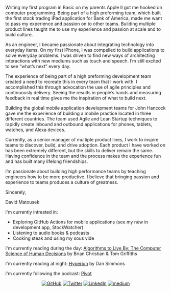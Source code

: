 Writing my first program in Basic on my parents Apple II got me hooked on computer programming. Being part of a high preforming team, which built the first stock trading iPad application for Bank of America, made me want to pass my experience and passion on to other teams.  Building multiple product lines taught me to use my experience and passion at scale and to build culture.

As an engineer, I became passionate about integrating technology into everyday items. On my first iPhone, I was compelled to build applications to solve everyday problems.  I was driven to find new ways of architecting interactions with new mediums such as touch and speech.  I’m still excited to see “what’s next” every day.

The experience of being part of a high preforming development team created a need to recreate this in every team that I work with.  I accomplished this through advocation the use of agile principles and continuously delivery.  Seeing the results in people’s hands and measuring feedback in real time gives me the inspiration of what to build next.

Building the global mobile application development teams for John Hancock gave me the experience of building a mobile practice located in three different countries.  The team used Agile and Lean Startup techniques to rapidly create inbound and outbound applications for phones, tablets, watches, and Alexa devices.

Currently, as a senior manager of multiple product lines, I work to inspire teams to discover, build, and drive adoption. Each product I have worked on has been extremely different, but the skills to deliver remain the same.  Having confidence in the team and the process makes the experience fun and has built many lifelong friendships.  

I’m passionate about building high performance teams by teaching engineers how to be more productive.  I believe that bringing passion and experience to teams produces a culture of greatness.   

Sincerely,

David Matousek

I'm currently intrested in:
- Exploring GitHub Actions for mobile applications (see my new in development app, StockWatcher)
- Listening to audio books & podcasts
- Cooking steak and using my sous vide

I'm currently reading during the day:  <a href="https://read.amazon.com/kp/embed?asin=B015CKNWJI&preview=newtab&linkCode=kpe&ref_=cm_sw_r_kb_dp_hB7gFb9WARHAD">Algorithms to Live By: The Computer Science of Human Decisions</a> by Brian Christian & Tom Griffiths

I'm currently reading at night: <a href="https://www.amazon.com/dp/B001OC2W04/ref=cm_sw_em_r_mt_dp_U_AG7gFbBB0FN88">Hyperion</a> by Dan Simmons

I'm currently following the podcast: <a href="https://podcasts.voxmedia.com/show/pivot">Pivot</a>

<p align="center">
	<a href="https://github.com/davidmatousek"><img src="https://img.shields.io/github/followers/davidmatousek.svg?label=GitHub&style=social" alt="GitHub"></a>
	<a href="https://twitter.com/dave_matousek"><img src="https://img.shields.io/twitter/follow/dave_matousek?label=Twitter&style=social" alt="Twitter"></a>
	<a href="https://www.linkedin.com/in/davidmatousek"><img src="https://img.shields.io/badge/LinkedIn--_.svg?style=social&logo=linkedin" alt="LinkedIn"></a>
	<a href="https://medium.com/@davidmatousek"><img src="https://img.shields.io/badge/medium--_.svg?style=social&logo=medium" alt="medium"></a>

<!--
**davidmatousek/davidmatousek** is a ✨ _special_ ✨ repository because its `README.md` (this file) appears on your GitHub profile.

Here are some ideas to get you started:

- 🔭 I’m currently working on ...
- 🌱 I’m currently learning ...
- 👯 I’m looking to collaborate on ...
- 🤔 I’m looking for help with ...
- 💬 Ask me about ...
- 📫 How to reach me: ...
- 😄 Pronouns: ...
- ⚡ Fun fact: ...
-->
